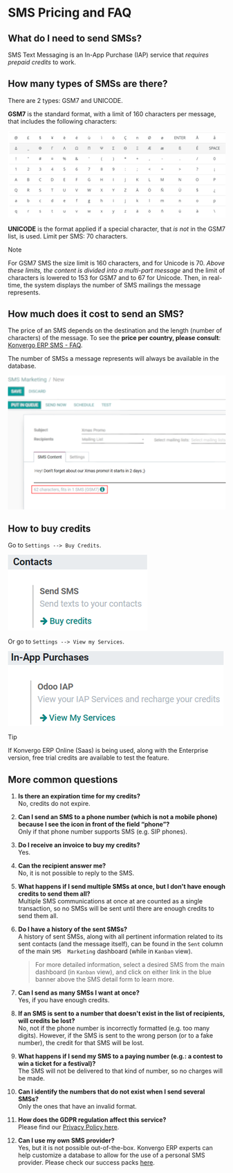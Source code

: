 # SMS Pricing and FAQ

## What do I need to send SMSs?

SMS Text Messaging is an In-App Purchase (IAP) service that *requires
prepaid credits* to work.

## How many types of SMSs are there?

There are 2 types: GSM7 and UNICODE.

**GSM7** is the standard format, with a limit of 160 characters per
message, that includes the following characters:

<img src="pricing_and_faq/faq1.png" class="align-center"
alt="GSM7 characters available in Konvergo ERP SMS Marketing." />

**UNICODE** is the format applied if a special character, that *is not*
in the GSM7 list, is used. Limit per SMS: 70 characters.

> [!NOTE]
> For GSM7 SMS the size limit is 160 characters, and for Unicode is 70.
> *Above these limits, the content is divided into a multi-part message*
> and the limit of characters is lowered to 153 for GSM7 and to 67 for
> Unicode. Then, in real-time, the system displays the number of SMS
> mailings the message represents.

## How much does it cost to send an SMS?

The price of an SMS depends on the destination and the length (number of
characters) of the message. To see the **price per country, please
consult**: [Konvergo ERP SMS -
FAQ](https://iap-services.odoo.com/iap/sms/pricing#sms_faq_01).

The number of SMSs a message represents will always be available in the
database.

<img src="pricing_and_faq/faq2.png" class="align-center"
alt="Number of GSM7 characters that fit in an SMS message in Konvergo ERP SMS Marketing." />

## How to buy credits

Go to `Settings --> Buy Credits`.

<img src="pricing_and_faq/faq3.png" class="align-center"
alt="Buying credits for SMS Marketing in Konvergo ERP settings." />

Or go to `Settings --> View my Services`.

<img src="pricing_and_faq/faq4.png" class="align-center"
alt="Using Konvergo ERP IAP to recharge credits for SMS Marketing in Konvergo ERP settings." />

> [!TIP]
> If Konvergo ERP Online (Saas) is being used, along with the Enterprise
> version, free trial credits are available to test the feature.

## More common questions

1.  **Is there an expiration time for my credits?**  
    No, credits do not expire.

2.  **Can I send an SMS to a phone number (which is not a mobile phone)
    because I see the icon in front of the field “phone”?**  
    Only if that phone number supports SMS (e.g. SIP phones).

3.  **Do I receive an invoice to buy my credits?**  
    Yes.

4.  **Can the recipient answer me?**  
    No, it is not possible to reply to the SMS.

5.  **What happens if I send multiple SMSs at once, but I don't have
    enough credits to send them all?**  
    Multiple SMS communications at once at are counted as a single
    transaction, so no SMSs will be sent until there are enough credits
    to send them all.

6.  **Do I have a history of the sent SMSs?**  
    A history of sent SMSs, along with all pertinent information related
    to its sent contacts (and the message itself), can be found in the
    `Sent` column of the main `SMS  Marketing` dashboard (while in
    `Kanban` view).

    > For more detailed information, select a desired SMS from the main
    > dashboard (in `Kanban` view), and click on either link in the blue
    > banner above the SMS detail form to learn more.

7.  **Can I send as many SMSs I want at once?**  
    Yes, if you have enough credits.

8.  **If an SMS is sent to a number that doesn't exist in the list of
    recipients, will credits be lost?**  
    No, not if the phone number is incorrectly formatted (e.g. too many
    digits). However, if the SMS is sent to the wrong person (or to a
    fake number), the credit for that SMS will be lost.

9.  **What happens if I send my SMS to a paying number (e.g.: a contest
    to win a ticket for a festival)?**  
    The SMS will not be delivered to that kind of number, so no charges
    will be made.

10. **Can I identify the numbers that do not exist when I send several
    SMSs?**  
    Only the ones that have an invalid format.

11. **How does the GDPR regulation affect this service?**  
    Please find our [Privacy Policy
    here](https://iap.odoo.com/privacy#sms).

12. **Can I use my own SMS provider?**  
    Yes, but it is not possible out-of-the-box. Konvergo ERP experts can help
    customize a database to allow for the use of a personal SMS
    provider. Please check our success packs
    [here](https://www.odoo.com/pricing-packs).
